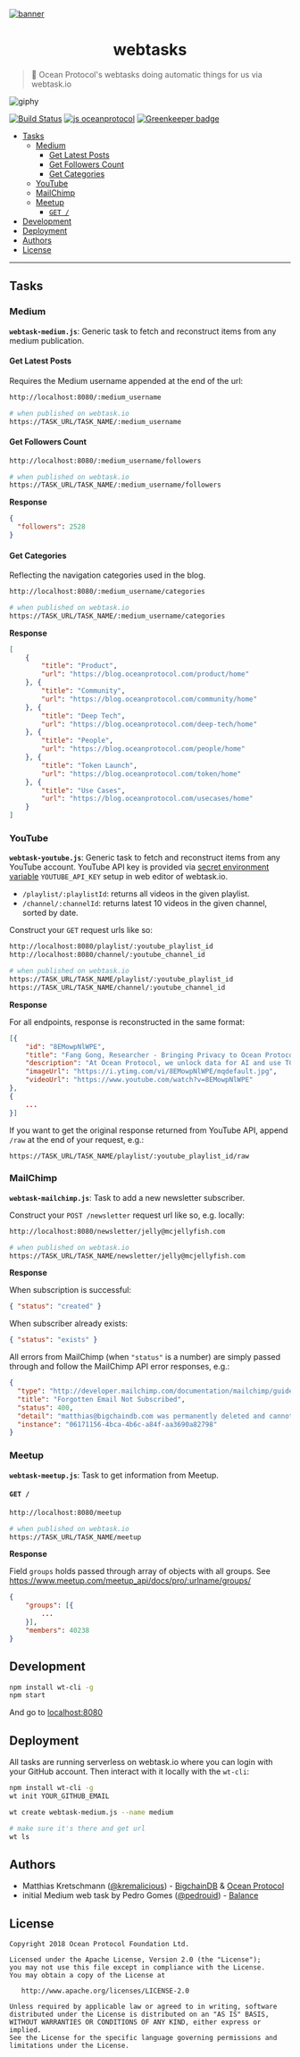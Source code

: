 [![banner](https://raw.githubusercontent.com/oceanprotocol/art/master/github/repo-banner%402x.png)](https://oceanprotocol.com)

<h1 align="center">webtasks</h1>

> 🐬 Ocean Protocol's webtasks doing automatic things for us via webtask.io

![giphy](https://user-images.githubusercontent.com/90316/37671913-0eb2f70a-2c6d-11e8-809e-04d3b40ef1c9.gif)

[![Build Status](https://travis-ci.com/oceanprotocol/webtasks.svg?token=3psqw6c8KMDqfdGQ2x6d&branch=master)](https://travis-ci.com/oceanprotocol/webtasks)
[![js oceanprotocol](https://img.shields.io/badge/js-oceanprotocol-7b1173.svg)](https://github.com/oceanprotocol/eslint-config-oceanprotocol) [![Greenkeeper badge](https://badges.greenkeeper.io/oceanprotocol/webtasks.svg)](https://greenkeeper.io/)

- [Tasks](#tasks)
  - [Medium](#medium)
    - [Get Latest Posts](#get-latest-posts)
    - [Get Followers Count](#get-followers-count)
    - [Get Categories](#get-categories)
  - [YouTube](#youtube)
  - [MailChimp](#mailchimp)
  - [Meetup](#meetup)
    - [`GET /`](#get-)
- [Development](#development)
- [Deployment](#deployment)
- [Authors](#authors)
- [License](#license)

---

## Tasks

### Medium

**`webtask-medium.js`**: Generic task to fetch and reconstruct items from any medium publication.

#### Get Latest Posts

Requires the Medium username appended at the end of the url:

```bash
http://localhost:8080/:medium_username

# when published on webtask.io
https://TASK_URL/TASK_NAME/:medium_username
```

#### Get Followers Count

```bash
http://localhost:8080/:medium_username/followers

# when published on webtask.io
https://TASK_URL/TASK_NAME/:medium_username/followers
```

**Response**

```json
{
  "followers": 2528
}
```

#### Get Categories

Reflecting the navigation categories used in the blog.

```bash
http://localhost:8080/:medium_username/categories

# when published on webtask.io
https://TASK_URL/TASK_NAME/:medium_username/categories
```

**Response**

```json
[
    {
        "title": "Product",
        "url": "https://blog.oceanprotocol.com/product/home"
    }, {
        "title": "Community",
        "url": "https://blog.oceanprotocol.com/community/home"
    }, {
        "title": "Deep Tech",
        "url": "https://blog.oceanprotocol.com/deep-tech/home"
    }, {
        "title": "People",
        "url": "https://blog.oceanprotocol.com/people/home"
    }, {
        "title": "Token Launch",
        "url": "https://blog.oceanprotocol.com/token/home"
    }, {
        "title": "Use Cases",
        "url": "https://blog.oceanprotocol.com/usecases/home"
    }
]
```

### YouTube

**`webtask-youtube.js`**: Generic task to fetch and reconstruct items from any YouTube account. YouTube API key is provided via [secret environment variable](https://webtask.io/docs/issue_parameters) `YOUTUBE_API_KEY` setup in web editor of webtask.io.

* `/playlist/:playlistId`: returns all videos in the given playlist.
* `/channel/:channelId`: returns latest 10 videos in the given channel, sorted by date.

Construct your `GET` request urls like so:

```bash
http://localhost:8080/playlist/:youtube_playlist_id
http://localhost:8080/channel/:youtube_channel_id

# when published on webtask.io
https://TASK_URL/TASK_NAME/playlist/:youtube_playlist_id
https://TASK_URL/TASK_NAME/channel/:youtube_channel_id
```

**Response**

For all endpoints, response is reconstructed in the same format:

```json
[{
    "id": "8EMowpNlWPE",
    "title": "Fang Gong, Researcher - Bringing Privacy to Ocean Protocol",
    "description": "At Ocean Protocol, we unlock data for AI and use TCRs to maintain a registry of high-quality data sets through voting. Privacy is essential to protecting the ...",
    "imageUrl": "https://i.ytimg.com/vi/8EMowpNlWPE/mqdefault.jpg",
    "videoUrl": "https://www.youtube.com/watch?v=8EMowpNlWPE"
},
{
    ...
}]
```

If you want to get the original response returned from YouTube API, append `/raw` at the end of your request, e.g.:

```
https://TASK_URL/TASK_NAME/playlist/:youtube_playlist_id/raw
```

### MailChimp

**`webtask-mailchimp.js`**: Task to add a new newsletter subscriber.

Construct your `POST /newsletter` request url like so, e.g. locally:

```bash
http://localhost:8080/newsletter/jelly@mcjellyfish.com

# when published on webtask.io
https://TASK_URL/TASK_NAME/newsletter/jelly@mcjellyfish.com
```

**Response**

When subscription is successful:

```json
{ "status": "created" }
```

When subscriber already exists:

```json
{ "status": "exists" }
```

All errors from MailChimp (when `"status"` is a number) are simply passed through and follow the MailChimp API error responses, e.g.:

```json
{
  "type": "http://developer.mailchimp.com/documentation/mailchimp/guides/error-glossary/",
  "title": "Forgotten Email Not Subscribed",
  "status": 400,
  "detail": "matthias@bigchaindb.com was permanently deleted and cannot be re-imported. The contact must re-subscribe to get back on the list.",
  "instance": "06171156-4bca-4b6c-a84f-aa3690a82798"
}
```

### Meetup

**`webtask-meetup.js`**: Task to get information from Meetup.

#### `GET /`

```bash
http://localhost:8080/meetup

# when published on webtask.io
https://TASK_URL/TASK_NAME/meetup
```

**Response**

Field `groups` holds passed through array of objects with all groups. See https://www.meetup.com/meetup_api/docs/pro/:urlname/groups/

```json
{
    "groups": [{
        ...
    }],
    "members": 40238
}
```

## Development

```bash
npm install wt-cli -g
npm start
```

And go to [localhost:8080](http://localhost:8080)

## Deployment

All tasks are running serverless on webtask.io where you can login with your GitHub account. Then interact with it locally with the `wt-cli`:

```bash
npm install wt-cli -g
wt init YOUR_GITHUB_EMAIL

wt create webtask-medium.js --name medium

# make sure it's there and get url
wt ls
```

## Authors

- Matthias Kretschmann ([@kremalicious](https://github.com/kremalicious)) - [BigchainDB](https://www.bigchaindb.com) & [Ocean Protocol](https://oceanprotocol.com)
- initial Medium web task by Pedro Gomes ([@pedrouid](https://github.com/pedrouid)) - [Balance](https://balance.io)

## License

```
Copyright 2018 Ocean Protocol Foundation Ltd.

Licensed under the Apache License, Version 2.0 (the "License");
you may not use this file except in compliance with the License.
You may obtain a copy of the License at

   http://www.apache.org/licenses/LICENSE-2.0

Unless required by applicable law or agreed to in writing, software
distributed under the License is distributed on an "AS IS" BASIS,
WITHOUT WARRANTIES OR CONDITIONS OF ANY KIND, either express or implied.
See the License for the specific language governing permissions and
limitations under the License.
```
